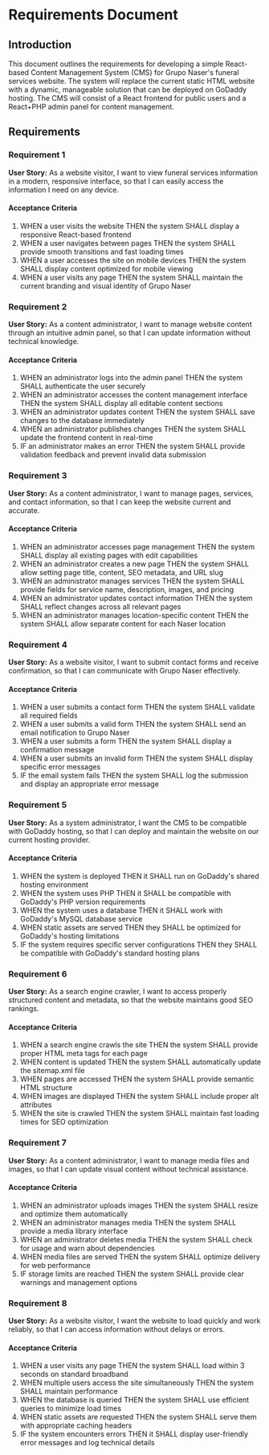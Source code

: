 # Requirements Document

## Introduction

This document outlines the requirements for developing a simple React-based Content Management System (CMS) for Grupo Naser's funeral services website. The system will replace the current static HTML website with a dynamic, manageable solution that can be deployed on GoDaddy hosting. The CMS will consist of a React frontend for public users and a React+PHP admin panel for content management.

## Requirements

### Requirement 1

**User Story:** As a website visitor, I want to view funeral services information in a modern, responsive interface, so that I can easily access the information I need on any device.

#### Acceptance Criteria

1. WHEN a user visits the website THEN the system SHALL display a responsive React-based frontend
2. WHEN a user navigates between pages THEN the system SHALL provide smooth transitions and fast loading times
3. WHEN a user accesses the site on mobile devices THEN the system SHALL display content optimized for mobile viewing
4. WHEN a user visits any page THEN the system SHALL maintain the current branding and visual identity of Grupo Naser

### Requirement 2

**User Story:** As a content administrator, I want to manage website content through an intuitive admin panel, so that I can update information without technical knowledge.

#### Acceptance Criteria

1. WHEN an administrator logs into the admin panel THEN the system SHALL authenticate the user securely
2. WHEN an administrator accesses the content management interface THEN the system SHALL display all editable content sections
3. WHEN an administrator updates content THEN the system SHALL save changes to the database immediately
4. WHEN an administrator publishes changes THEN the system SHALL update the frontend content in real-time
5. IF an administrator makes an error THEN the system SHALL provide validation feedback and prevent invalid data submission

### Requirement 3

**User Story:** As a content administrator, I want to manage pages, services, and contact information, so that I can keep the website current and accurate.

#### Acceptance Criteria

1. WHEN an administrator accesses page management THEN the system SHALL display all existing pages with edit capabilities
2. WHEN an administrator creates a new page THEN the system SHALL allow setting page title, content, SEO metadata, and URL slug
3. WHEN an administrator manages services THEN the system SHALL provide fields for service name, description, images, and pricing
4. WHEN an administrator updates contact information THEN the system SHALL reflect changes across all relevant pages
5. WHEN an administrator manages location-specific content THEN the system SHALL allow separate content for each Naser location

### Requirement 4

**User Story:** As a website visitor, I want to submit contact forms and receive confirmation, so that I can communicate with Grupo Naser effectively.

#### Acceptance Criteria

1. WHEN a user submits a contact form THEN the system SHALL validate all required fields
2. WHEN a user submits a valid form THEN the system SHALL send an email notification to Grupo Naser
3. WHEN a user submits a form THEN the system SHALL display a confirmation message
4. WHEN a user submits an invalid form THEN the system SHALL display specific error messages
5. IF the email system fails THEN the system SHALL log the submission and display an appropriate error message

### Requirement 5

**User Story:** As a system administrator, I want the CMS to be compatible with GoDaddy hosting, so that I can deploy and maintain the website on our current hosting provider.

#### Acceptance Criteria

1. WHEN the system is deployed THEN it SHALL run on GoDaddy's shared hosting environment
2. WHEN the system uses PHP THEN it SHALL be compatible with GoDaddy's PHP version requirements
3. WHEN the system uses a database THEN it SHALL work with GoDaddy's MySQL database service
4. WHEN static assets are served THEN they SHALL be optimized for GoDaddy's hosting limitations
5. IF the system requires specific server configurations THEN they SHALL be compatible with GoDaddy's standard hosting plans

### Requirement 6

**User Story:** As a search engine crawler, I want to access properly structured content and metadata, so that the website maintains good SEO rankings.

#### Acceptance Criteria

1. WHEN a search engine crawls the site THEN the system SHALL provide proper HTML meta tags for each page
2. WHEN content is updated THEN the system SHALL automatically update the sitemap.xml file
3. WHEN pages are accessed THEN the system SHALL provide semantic HTML structure
4. WHEN images are displayed THEN the system SHALL include proper alt attributes
5. WHEN the site is crawled THEN the system SHALL maintain fast loading times for SEO optimization

### Requirement 7

**User Story:** As a content administrator, I want to manage media files and images, so that I can update visual content without technical assistance.

#### Acceptance Criteria

1. WHEN an administrator uploads images THEN the system SHALL resize and optimize them automatically
2. WHEN an administrator manages media THEN the system SHALL provide a media library interface
3. WHEN an administrator deletes media THEN the system SHALL check for usage and warn about dependencies
4. WHEN media files are served THEN the system SHALL optimize delivery for web performance
5. IF storage limits are reached THEN the system SHALL provide clear warnings and management options

### Requirement 8

**User Story:** As a website visitor, I want the website to load quickly and work reliably, so that I can access information without delays or errors.

#### Acceptance Criteria

1. WHEN a user visits any page THEN the system SHALL load within 3 seconds on standard broadband
2. WHEN multiple users access the site simultaneously THEN the system SHALL maintain performance
3. WHEN the database is queried THEN the system SHALL use efficient queries to minimize load times
4. WHEN static assets are requested THEN the system SHALL serve them with appropriate caching headers
5. IF the system encounters errors THEN it SHALL display user-friendly error messages and log technical details
